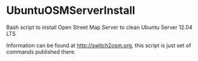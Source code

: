 UbuntuOSMServerInstall
======================

Bash script to install Open Street Map Server to clean Ubuntu Server 12.04 LTS


Information can be found at <a>http://switch2osm.org</a>, this script is just set of commands published there.
